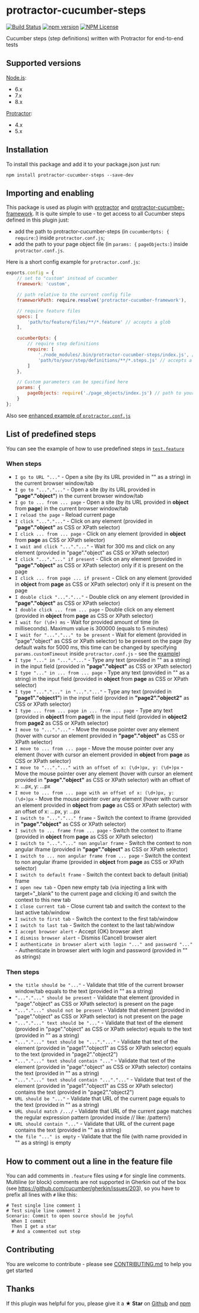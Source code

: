 # protractor-cucumber-steps

[![Build Status](https://travis-ci.org/Marketionist/protractor-cucumber-steps.svg?branch=master)](https://travis-ci.org/Marketionist/protractor-cucumber-steps)
[![npm version](https://img.shields.io/npm/v/protractor-cucumber-steps.svg)](https://www.npmjs.com/package/protractor-cucumber-steps)
[![NPM License](https://img.shields.io/npm/l/protractor-cucumber-steps.svg)](https://github.com/Marketionist/protractor-cucumber-steps/blob/master/LICENSE)

Cucumber steps (step definitions) written with Protractor for end-to-end tests

## Supported versions
[Node.js](http://nodejs.org/):
- 6.x
- 7.x
- 8.x

[Protractor](https://www.npmjs.com/package/protractor):
- 4.x
- 5.x

## Installation
To install this package and add it to your package.json just run:
```
npm install protractor-cucumber-steps --save-dev
```

## Importing and enabling
This package is used as plugin with
[protractor](https://www.npmjs.com/package/protractor) and
[protractor-cucumber-framework](https://www.npmjs.com/package/protractor-cucumber-framework).
It is quite simple to use - to get access to all Cucumber steps defined in this
plugin just:
- add the path to protractor-cucumber-steps (in `cucumberOpts: {` `require:`) inside `protractor.conf.js`;
- add the path to your page object file (in `params: {` `pageObjects:`) inside `protractor.conf.js`.

Here is a short config example for `protractor.conf.js`:

```javascript
exports.config = {
    // set to "custom" instead of cucumber
    framework: 'custom',

    // path relative to the current config file
    frameworkPath: require.resolve('protractor-cucumber-framework'),

    // require feature files
    specs: [
        'path/to/feature/files/**/*.feature' // accepts a glob
    ],

    cucumberOpts: {
        // require step definitions
        require: [
            './node_modules/.bin/protractor-cucumber-steps/index.js', // path to protractor-cucumber-steps
            'path/to/your/step/definitions/**/*.steps.js' // accepts a glob
        ]
    },

    // Custom parameters can be specified here
    params: {
        pageObjects: require('./page_objects/index.js') // path to your page object file
    }
};
```

Also see [enhanced example of `protractor.conf.js`](https://github.com/Marketionist/protractor-cucumber-steps/blob/master/tests/protractor.conf.js)

## List of predefined steps
You can see the example of how to use predefined steps in [`test.feature`](https://github.com/Marketionist/protractor-cucumber-steps/blob/master/tests/specs/test.feature)

### When steps
- `I go to URL "..."` - Open a site (by its URL provided in "" as a string) in the current browser window/tab
- `I go to "..."."..."` - Open a site (by its URL provided in **"page"."object"**) in the current browser window/tab
- `I go to ... from ... page` - Open a site (by its URL provided in **object** from **page**) in the current browser window/tab
- `I reload the page` - Reload current page
- `I click "..."."..."` - Click on any element (provided in **"page"."object"** as CSS or XPath selector)
- `I click ... from ... page` - Click on any element (provided in **object** from **page** as CSS or XPath selector)
- `I wait and click "..."."..."` - Wait for 300 ms and click on any element (provided in "page"."object" as CSS or XPath selector)
- `I click "..."."..." if present` - Click on any element (provided in **"page"."object"** as CSS or XPath selector) only if it is present on the page
- `I click ... from page ... if present` - Click on any element (provided in **object** from **page** as CSS or XPath selector) only if it is present on the page
- `I double click "..."."..."` - Double click on any element (provided in **"page"."object"** as CSS or XPath selector)
- `I double click ... from ... page` - Double click on any element (provided in **object** from **page** as CSS or XPath selector)
- `I wait for (\d+) ms` - Wait for provided amount of time (in milliseconds). Maximum value is 300000 (equals to 5 minutes)
- `I wait for "..."."..." to be present` - Wait for element (provided in "page"."object" as CSS or XPath selector) to be present on the page (by default waits for 5000 ms, this time can be changed by specifying `params.customTimeout` inside `protractor.conf.js` - see the [example](https://github.com/Marketionist/protractor-cucumber-steps/blob/master/tests/protractor.conf.js))
- `I type "..." in "..."."..."` - Type any text (provided in "" as a string) in the input field (provided in **"page"."object"** as CSS or XPath selector)
- `I type "..." in ... from ... page` - Type any text (provided in "" as a string) in the input field (provided in **object** from **page** as CSS or XPath selector)
- `I type "..."."..." in "..."."..."` - Type any text (provided in **"page1"."object1"**) in the input field (provided in **"page2"."object2"** as CSS or XPath selector)
- `I type ... from ... page in ... from ... page` - Type any text (provided in **object1** from **page1**) in the input field (provided in **object2** from **page2** as CSS or XPath selector)
- `I move to "..."."..."` - Move the mouse pointer over any element (hover with cursor an element provided in **"page"."object"** as CSS or XPath selector)
- `I move to ... from ... page` - Move the mouse pointer over any element (hover with cursor an element provided in **object** from **page** as CSS or XPath selector)
- `I move to "..."."..." with an offset of x: (\d+)px, y: (\d+)px` - Move the mouse pointer over any element (hover with cursor an element provided in **"page"."object"** as CSS or XPath selector) with an offset of x: ...px, y: ...px
- `I move to ... from ... page with an offset of x: (\d+)px, y: (\d+)px` - Move the mouse pointer over any element (hover with cursor an element provided in **object** from **page** as CSS or XPath selector) with an offset of x: ...px, y: ...px
- `I switch to "..."."..." frame` - Switch the context to iframe (provided in **"page"."object"** as CSS or XPath selector)
- `I switch to ... frame from ... page` - Switch the context to iframe (provided in **object** from **page** as CSS or XPath selector)
- `I switch to "..."."..." non angular frame` - Switch the context to non angular iframe (provided in **"page"."object"** as CSS or XPath selector)
- `I switch to ... non angular frame from ... page` - Switch the context to non angular iframe (provided in **object** from **page** as CSS or XPath selector)
- `I switch to default frame` - Switch the context back to default (initial) frame
- `I open new tab` - Open new empty tab (via injecting a link with target="_blank" to the current page and clicking it) and switch the context to this new tab
- `I close current tab` - Close current tab and switch the context to the last active tab/window
- `I switch to first tab` - Switch the context to the first tab/window
- `I switch to last tab` - Switch the context to the last tab/window
- `I accept browser alert` - Accept (OK) browser alert
- `I dismiss browser alert` - Dismiss (Cancel) browser alert
- `I authenticate in browser alert with login "..." and password "..."` - Authenticate in browser alert with login and password (provided in "" as strings)

### Then steps
- `the title should be "..."` - Validate that title of the current browser window/tab equals to the text (provided in "" as a string)
- `"..."."..." should be present` - Validate that element (provided in "page"."object" as CSS or XPath selector) is present on the page
- `"..."."..." should not be present` - Validate that element (provided in "page"."object" as CSS or XPath selector) is not present on the page
- `"..."."..." text should be "..."` - Validate that text of the element (provided in "page"."object" as CSS or XPath selector) equals to the text (provided in "" as a string)
- `"..."."..." text should be "..."."..."` - Validate that text of the element (provided in "page1"."object1" as CSS or XPath selector) equals to the text (provided in "page2"."object2")
- `"..."."..." text should contain "..."` - Validate that text of the element (provided in "page"."object" as CSS or XPath selector) contains the text (provided in "" as a string)
- `"..."."..." text should contain "..."."..."` - Validate that text of the element (provided in "page1"."object1" as CSS or XPath selector) contains the text (provided in "page2"."object2")
- `URL should be "..."` - Validate that URL of the current page equals to the text (provided in "" as a string)
- `URL should match /.../` - Validate that URL of the current page matches the regular expression pattern (provided inside // like: /pattern/)
- `URL should contain "..."` - Validate that URL of the current page contains the text (provided in "" as a string)
- `the file "..." is empty` - Validate that the file (with name provided in "" as a string) is empty

## How to comment out a line in the feature file
You can add comments in `.feature` files using `#` for single line comments.
Multiline (or block) comments are not supported in Gherkin out of the box (see
https://github.com/cucumber/gherkin/issues/203), so you have to prefix all lines
with `#` like this:

```
# Test single line comment 1
# Test single line comment 2
Scenario: Commit to open source should be joyful
  When I commit
  Then I get a star
  # And a commented out step
```

## Contributing
You are welcome to contribute - please see
[CONTRIBUTING.md](https://github.com/Marketionist/protractor-cucumber-steps/blob/master/CONTRIBUTING.md)
to help you get started

## Thanks
If this plugin was helpful for you, please give it a **★ Star** on
[Github](https://github.com/Marketionist/protractor-cucumber-steps) and
[npm](https://www.npmjs.com/package/protractor-cucumber-steps)
